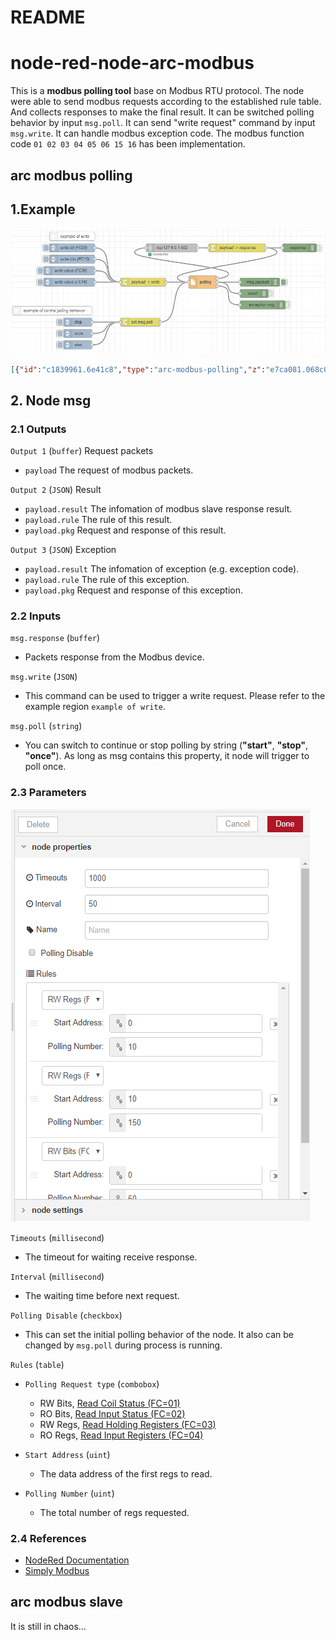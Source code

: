 # README #

# node-red-node-arc-modbus

This is a **modbus polling tool** base on Modbus RTU protocol. The node were able to send modbus requests according to the established rule table. And collects responses to make the final result. It can be switched polling behavior by input `msg.poll`. It can send "write request" command by input `msg.write`. It can handle modbus exception code. The modbus function code `01 02 03 04 05 06 15 16` has been implementation.

## arc modbus polling

## 1.Example

![example_flow](pic/README/example_flow.png)

```json
[{"id":"c1839961.6e41c8","type":"arc-modbus-polling","z":"e7ca081.068c0f8","timeouts":"1000","interval":"50","rules":[{"access":"RW_Regs","regs_addr":"0","regs_num":"10"},{"access":"RW_Regs","regs_addr":"10","regs_num":"150"},{"access":"RW_Bits","regs_addr":"0","regs_num":"50"}],"disable_polling":false,"name":"","x":690,"y":900,"wires":[["da916d29.d84b9"],["18eb5449.277f0c","b24d29f.d9fbcd8"],["332103d3.e913dc"]]},{"id":"da916d29.d84b9","type":"tcp request","z":"e7ca081.068c0f8","server":"127.0.0.1","port":"502","out":"sit","splitc":" ","name":"","x":580,"y":780,"wires":[["3ec5564f.e1c79a"]]},{"id":"3ec5564f.e1c79a","type":"change","z":"e7ca081.068c0f8","name":"payload -> response","rules":[{"t":"move","p":"payload","pt":"msg","to":"response","tot":"msg"}],"action":"","property":"","from":"","to":"","reg":false,"x":810,"y":780,"wires":[["c1839961.6e41c8","7a33efc8.fa863"]]},{"id":"7a33efc8.fa863","type":"debug","z":"e7ca081.068c0f8","name":"response","active":false,"tosidebar":true,"console":false,"tostatus":false,"complete":"response","x":1030,"y":780,"wires":[]},{"id":"18eb5449.277f0c","type":"debug","z":"e7ca081.068c0f8","name":"","active":false,"tosidebar":true,"console":false,"tostatus":false,"complete":"payload","x":890,"y":900,"wires":[]},{"id":"b24d29f.d9fbcd8","type":"debug","z":"e7ca081.068c0f8","name":"result","active":false,"tosidebar":true,"console":false,"tostatus":false,"complete":"payload.result","x":870,"y":940,"wires":[]},{"id":"6adecef4.800db","type":"inject","z":"e7ca081.068c0f8","name":"write bits (FC15)","topic":"","payload":"{\"address\":20,\"data\":[false,true,true,true]}","payloadType":"json","repeat":"","crontab":"","once":false,"onceDelay":0.1,"x":230,"y":820,"wires":[["506aa932.aba248"]]},{"id":"faf8573b.97de28","type":"inject","z":"e7ca081.068c0f8","name":"write value (FC16)","topic":"","payload":"{\"address\":40,\"data\":[99,88,77,666]}","payloadType":"json","repeat":"","crontab":"","once":false,"onceDelay":0.1,"x":220,"y":900,"wires":[["506aa932.aba248"]]},{"id":"229804ec.da124c","type":"inject","z":"e7ca081.068c0f8","name":"write value (FC06)","topic":"","payload":"{\"address\":30,\"data\":123}","payloadType":"json","repeat":"","crontab":"","once":false,"onceDelay":0.1,"x":220,"y":860,"wires":[["506aa932.aba248"]]},{"id":"506aa932.aba248","type":"change","z":"e7ca081.068c0f8","name":"payload -> write","rules":[{"t":"move","p":"payload","pt":"msg","to":"write","tot":"msg"}],"action":"","property":"","from":"","to":"","reg":false,"x":480,"y":900,"wires":[["c1839961.6e41c8"]]},{"id":"96e684f0.cb0ed8","type":"inject","z":"e7ca081.068c0f8","name":"write bit (FC05)","topic":"","payload":"{\"address\":10,\"data\":false}","payloadType":"json","repeat":"","crontab":"","once":false,"onceDelay":0.1,"x":230,"y":780,"wires":[["506aa932.aba248"]]},{"id":"332103d3.e913dc","type":"debug","z":"e7ca081.068c0f8","name":"exception msg","active":false,"tosidebar":true,"console":false,"tostatus":false,"complete":"payload","x":900,"y":980,"wires":[]},{"id":"1c6edf03.18e9f1","type":"inject","z":"e7ca081.068c0f8","name":"once","topic":"","payload":"once","payloadType":"str","repeat":"","crontab":"","once":false,"onceDelay":0.1,"x":250,"y":1080,"wires":[["dbd3c9e3.d8f368"]]},{"id":"dbd3c9e3.d8f368","type":"change","z":"e7ca081.068c0f8","name":"","rules":[{"t":"set","p":"poll","pt":"msg","to":"payload","tot":"msg"}],"action":"","property":"","from":"","to":"","reg":false,"x":470,"y":1040,"wires":[["c1839961.6e41c8"]]},{"id":"5a924938.8a75e8","type":"inject","z":"e7ca081.068c0f8","name":"","topic":"","payload":"start","payloadType":"str","repeat":"","crontab":"","once":false,"onceDelay":0.1,"x":250,"y":1120,"wires":[["dbd3c9e3.d8f368"]]},{"id":"dbd1d4b7.418cc8","type":"inject","z":"e7ca081.068c0f8","name":"","topic":"","payload":"stop","payloadType":"str","repeat":"","crontab":"","once":false,"onceDelay":0.1,"x":250,"y":1040,"wires":[["dbd3c9e3.d8f368"]]},{"id":"3c69506.230b3b","type":"comment","z":"e7ca081.068c0f8","name":"example of write","info":"","x":230,"y":740,"wires":[]},{"id":"53f259b3.c6c3d8","type":"comment","z":"e7ca081.068c0f8","name":"example of control polling behavior","info":"","x":160,"y":1000,"wires":[]}]
```



## 2. Node msg

### 2.1 Outputs

`Output 1` (`buffer`) Request packets

- `payload` The request of modbus packets.

`Output 2` (`JSON`) Result

- `payload.result` The infomation of modbus slave response result.
- `payload.rule` The rule of this result.
- `payload.pkg` Request and response of this result.

`Output 3` (`JSON`) Exception

- `payload.result` The infomation of exception (e.g. exception code).
- `payload.rule` The rule of this exception.
- `payload.pkg` Request and response of this exception.



### 2.2 Inputs

`msg.response` (`buffer`)

- Packets response from the Modbus device.

`msg.write` (`JSON`)

- This command can be used to trigger a write request. Please refer to the example region `example of write`.

`msg.poll` (`string`)

- You can switch to continue or stop polling by string (**"start"**, **"stop"**, **"once"**). As long as msg contains this property, it node will trigger to poll once.



### 2.3 Parameters

![example_para](pic/README/example_para.png)

`Timeouts` (`millisecond`)

- The timeout for waiting receive response.

`Interval` (`millisecond`)

- The waiting time before next request.

`Polling Disable` (`checkbox`)

- This can set the initial polling behavior of the node. It also can be changed by `msg.poll` during process  is running.

`Rules` (`table`)

- `Polling Request type` (`combobox`) 
  - RW Bits, [Read Coil Status (FC=01)](http://www.simplymodbus.ca/FC01.htm)
  - RO Bits, [Read Input Status (FC=02)](http://www.simplymodbus.ca/FC02.htm)
  - RW Regs, [Read Holding Registers (FC=03)](http://www.simplymodbus.ca/FC03.htm)
  - RO Regs, [Read Input Registers (FC=04)](http://www.simplymodbus.ca/FC04.htm)

- `Start Address` (`uint`) 
  - The data address of the first regs to read.
- `Polling Number` (`uint`) 
  - The total number of regs requested.

### 2.4 References

- [NodeRed Documentation](https://nodered.org/docs/creating-nodes/)
- [Simply Modbus](http://www.simplymodbus.ca/index.html)



## arc modbus slave

It is still in chaos...